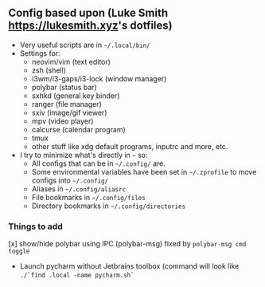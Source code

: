 ## Config based upon (Luke Smith <https://lukesmith.xyz>'s dotfiles)

- Very useful scripts are in `~/.local/bin/`
- Settings for:
	- neovim/vim (text editor)
	- zsh (shell)
	- i3wm/i3-gaps/i3-lock (window manager)
	- polybar (status bar)
	- sxhkd (general key binder)
	- ranger (file manager)
	- sxiv (image/gif viewer)
	- mpv (video player)
	- calcurse (calendar program)
	- tmux
	- other stuff like xdg default programs, inputrc and more, etc.
- I try to minimize what's directly in `~` so:
	- All configs that can be in `~/.config/` are.
	- Some environmental variables have been set in `~/.zprofile` to move configs into `~/.config/`	
	- Aliases in `~/.config/aliasrc`
	- File bookmarks in `~/.config/files`
	- Directory bookmarks in `~/.config/directories`
	
### Things to add
[x] show/hide polybar using IPC (polybar-msg) fixed by `polybar-msg cmd toggle`
- Launch pycharm without Jetbrains toolbox (command will look like ``` ./`find .local -name pycharm.sh` ```
